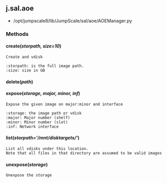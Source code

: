 <!-- toc -->
## j.sal.aoe

- /opt/jumpscale8/lib/JumpScale/sal/aoe/AOEManager.py

### Methods

#### create(*storpath, size=10*) 

```
Create and vdisk

:storpath: is the full image path.
:size: size in GB

```

#### delete(*path*) 

#### expose(*storage, major, minor, inf*) 

```
Expose the given image on major:minor and interface

:storage: the image path or vdisk
:major: Major number (shelf)
:minor: Minor number (slot)
:inf: Network interface

```

#### list(*storpath='/mnt/disktargets/'*) 

```
List all vdisks under this location.
Note that all files in that directory are assumed to be valid images

```

#### unexpose(*storage*) 

```
Unexpose the storage

```

